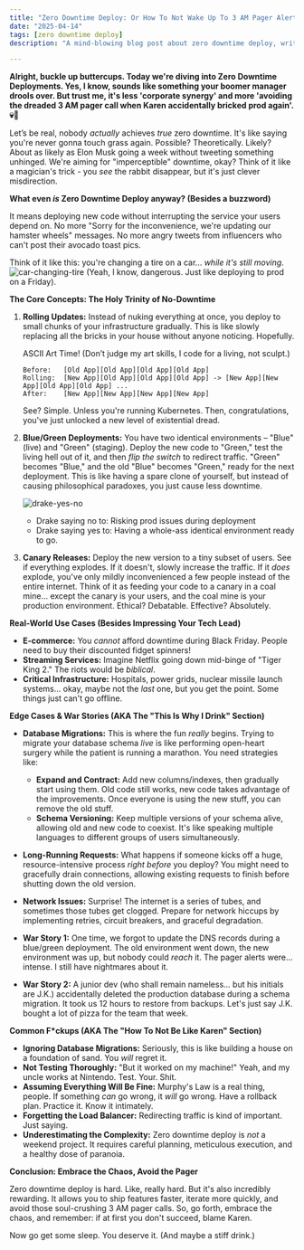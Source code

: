 ```yaml
---
title: "Zero Downtime Deploy: Or How To Not Wake Up To 3 AM Pager Alerts (Again, Karen)"
date: "2025-04-14"
tags: [zero downtime deploy]
description: "A mind-blowing blog post about zero downtime deploy, written for chaotic Gen Z engineers who are probably hungover."

---
```


**Alright, buckle up buttercups. Today we're diving into Zero Downtime Deployments. Yes, I know, sounds like something your boomer manager drools over. But trust me, it's less 'corporate synergy' and more 'avoiding the dreaded 3 AM pager call when Karen accidentally bricked prod again'. 💀🙏**

Let’s be real, nobody *actually* achieves *true* zero downtime. It's like saying you're never gonna touch grass again. Possible? Theoretically. Likely? About as likely as Elon Musk going a week without tweeting something unhinged. We're aiming for "imperceptible" downtime, okay? Think of it like a magician's trick - you *see* the rabbit disappear, but it's just clever misdirection.

**What even *is* Zero Downtime Deploy anyway? (Besides a buzzword)**

It means deploying new code without interrupting the service your users depend on. No more "Sorry for the inconvenience, we're updating our hamster wheels" messages. No more angry tweets from influencers who can't post their avocado toast pics.

Think of it like this: you're changing a tire on a car... *while it's still moving*. ![car-changing-tire](https://i.kym-cdn.com/photos/images/newsfeed/001/250/190/5bc.gif) (Yeah, I know, dangerous. Just like deploying to prod on a Friday).

**The Core Concepts: The Holy Trinity of No-Downtime**

1.  **Rolling Updates:** Instead of nuking everything at once, you deploy to small chunks of your infrastructure gradually. This is like slowly replacing all the bricks in your house without anyone noticing. Hopefully.

    ASCII Art Time! (Don’t judge my art skills, I code for a living, not sculpt.)

    ```
    Before:   [Old App][Old App][Old App][Old App]
    Rolling:  [New App][Old App][Old App][Old App] -> [New App][New App][Old App][Old App] ...
    After:    [New App][New App][New App][New App]
    ```

    See? Simple. Unless you're running Kubernetes. Then, congratulations, you've just unlocked a new level of existential dread.

2.  **Blue/Green Deployments:** You have two identical environments – "Blue" (live) and "Green" (staging). Deploy the new code to "Green," test the living hell out of it, and then *flip the switch* to redirect traffic. "Green" becomes "Blue," and the old "Blue" becomes "Green," ready for the next deployment. This is like having a spare clone of yourself, but instead of causing philosophical paradoxes, you just cause less downtime.

    ![drake-yes-no](https://i.imgflip.com/2za58u.jpg)

    *   Drake saying no to: Risking prod issues during deployment
    *   Drake saying yes to: Having a whole-ass identical environment ready to go.

3.  **Canary Releases:** Deploy the new version to a tiny subset of users. See if everything explodes. If it doesn't, slowly increase the traffic. If it *does* explode, you've only mildly inconvenienced a few people instead of the entire internet. Think of it as feeding your code to a canary in a coal mine... except the canary is your users, and the coal mine is your production environment. Ethical? Debatable. Effective? Absolutely.

**Real-World Use Cases (Besides Impressing Your Tech Lead)**

*   **E-commerce:** You *cannot* afford downtime during Black Friday. People need to buy their discounted fidget spinners!
*   **Streaming Services:** Imagine Netflix going down mid-binge of "Tiger King 2." The riots would be *biblical*.
*   **Critical Infrastructure:** Hospitals, power grids, nuclear missile launch systems... okay, maybe not the *last* one, but you get the point. Some things just can't go offline.

**Edge Cases & War Stories (AKA The "This Is Why I Drink" Section)**

*   **Database Migrations:** This is where the fun *really* begins. Trying to migrate your database schema *live* is like performing open-heart surgery while the patient is running a marathon. You need strategies like:

    *   **Expand and Contract:** Add new columns/indexes, then gradually start using them. Old code still works, new code takes advantage of the improvements. Once everyone is using the new stuff, you can remove the old stuff.
    *   **Schema Versioning:** Keep multiple versions of your schema alive, allowing old and new code to coexist. It's like speaking multiple languages to different groups of users simultaneously.
*   **Long-Running Requests:** What happens if someone kicks off a huge, resource-intensive process *right before* you deploy? You might need to gracefully drain connections, allowing existing requests to finish before shutting down the old version.
*   **Network Issues:** Surprise! The internet is a series of tubes, and sometimes those tubes get clogged. Prepare for network hiccups by implementing retries, circuit breakers, and graceful degradation.
*   **War Story 1:** One time, we forgot to update the DNS records during a blue/green deployment. The old environment went down, the new environment was up, but nobody could *reach* it. The pager alerts were... intense. I still have nightmares about it.
*   **War Story 2:** A junior dev (who shall remain nameless... but his initials are J.K.) accidentally deleted the production database during a schema migration. It took us 12 hours to restore from backups. Let's just say J.K. bought a lot of pizza for the team that week.

**Common F*ckups (AKA The "How To Not Be Like Karen" Section)**

*   **Ignoring Database Migrations:** Seriously, this is like building a house on a foundation of sand. You *will* regret it.
*   **Not Testing Thoroughly:** "But it worked on my machine!" Yeah, and my uncle works at Nintendo. Test. Your. Shit.
*   **Assuming Everything Will Be Fine:** Murphy's Law is a real thing, people. If something *can* go wrong, it *will* go wrong. Have a rollback plan. Practice it. Know it intimately.
*   **Forgetting the Load Balancer:** Redirecting traffic is kind of important. Just saying.
*   **Underestimating the Complexity:** Zero downtime deploy is *not* a weekend project. It requires careful planning, meticulous execution, and a healthy dose of paranoia.

**Conclusion: Embrace the Chaos, Avoid the Pager**

Zero downtime deploy is hard. Like, really hard. But it's also incredibly rewarding. It allows you to ship features faster, iterate more quickly, and avoid those soul-crushing 3 AM pager calls. So, go forth, embrace the chaos, and remember: if at first you don't succeed, blame Karen.

Now go get some sleep. You deserve it. (And maybe a stiff drink.)

